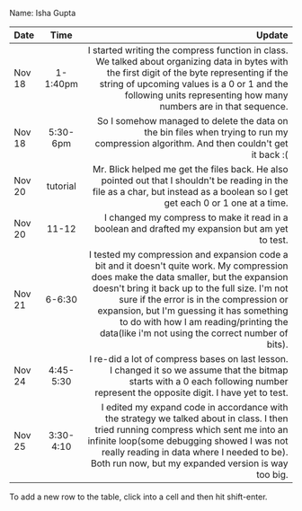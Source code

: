 Name: Isha Gupta 

| Date   |   Time    |                                                                                                                                                                                                                                                                                                                                                                            Update |
|:-------|:---------:|----------------------------------------------------------------------------------------------------------------------------------------------------------------------------------------------------------------------------------------------------------------------------------------------------------------------------------------------------------------------------------:|
| Nov 18 | 1-1:40pm  |                                                                                                                 I started writing the compress function in class. We talked about organizing data in bytes with the first digit of the byte representing if the string of upcoming values is a 0 or 1 and the following units representing how many numbers are in that sequence. |
| Nov 18 | 5:30-6pm  |                                                                                                                                                                                                                                            So I somehow managed to delete the data on the bin files when trying to run my compression algorithm. And then couldn't get it back :( |
| Nov 20 | tutorial  |                                                                                                                                                                                                   Mr. Blick helped me get the files back. He also pointed out that I shouldn't be reading in the file as a char, but instead as a boolean so I get get each 0 or 1 one at a time. |
| Nov 20 |   11-12   |                                                                                                                                                                                                                                                                                   I changed my compress to make it read in a boolean and drafted my expansion but am yet to test. |
| Nov 21 |  6-6:30   | I tested my compression and expansion code a bit and it doesn't quite work. My compression does make the data smaller, but the expansion doesn't bring it back up to the full size. I'm not sure if the error is in the compression or expansion, but I'm guessing it has something to do with how I am reading/printing the data(like i'm not using the correct number of bits). |
| Nov 24 | 4:45-5:30 |                                                                                                                                                                                                I re-did a lot of compress bases on last lesson. I changed it so we assume that the bitmap starts with a 0 each following number represent the opposite digit. I have yet to test. |
| Nov 25 | 3:30-4:10 |                                                                                          I edited my expand code in accordance with the strategy we talked about in class. I then tried running compress which sent me into an infinite loop(some debugging showed I was not really reading in data where I needed to be). Both run now, but my expanded version is way too big.  |


To add a new row to the table, click into a cell and then hit shift-enter.